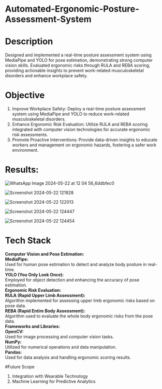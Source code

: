 # Automated-Ergonomic-Posture-Assessment-System <br>

# Description <br>
Designed and implemented a real-time posture assessment system using MediaPipe and YOLO for pose estimation, demonstrating strong computer vision skills. Evaluated ergonomic risks through RULA and REBA scoring, providing actionable insights to prevent work-related musculoskeletal disorders and enhance workplace safety.

# Objective
1. Improve Workplace Safety: Deploy a real-time posture assessment system using MediaPipe and YOLO to reduce work-related musculoskeletal disorders. <br>
2. Enhance Ergonomic Risk Evaluation: Utilize RULA and REBA scoring integrated with computer vision technologies for accurate ergonomic risk assessments. <br>
3. Promote Proactive Interventions: Provide data-driven insights to educate workers and management on ergonomic hazards, fostering a safer work environment. <br>

# Results:
![WhatsApp Image 2024-05-22 at 12 04 56_6ddbfec0](https://github.com/sachin7695/Automated-Ergonomic-Posture-Assessment-System/assets/62798405/d3b67482-6484-4fb6-87cc-6eb0c4ab1b07) <br>

![Screenshot 2024-05-22 121928](https://github.com/sachin7695/Automated-Ergonomic-Posture-Assessment-System/assets/62798405/7a389862-0039-4371-8d98-df79beb1b87f) <br>

![Screenshot 2024-05-22 122013](https://github.com/sachin7695/Automated-Ergonomic-Posture-Assessment-System/assets/62798405/a8b9c4b8-71d0-4bf4-a12b-834b92199ba2) <br> 


![Screenshot 2024-05-22 124447](https://github.com/sachin7695/Automated-Ergonomic-Posture-Assessment-System/assets/62798405/cf94c92b-65c5-4b4f-9955-fba2aa0797df) <br>

![Screenshot 2024-05-22 124454](https://github.com/sachin7695/Automated-Ergonomic-Posture-Assessment-System/assets/62798405/5bc4388e-e554-46c0-8282-82d0a8529942) <br>


# Tech Stack
**Computer Vision and Pose Estimation:** <br>
**MediaPipe:** <br>
Used for human pose estimation to detect and analyze body posture in real-time. <br>
**YOLO (You Only Look Once):** <br>
Employed for object detection and enhancing the accuracy of pose estimation. <br>
**Ergonomic Risk Evaluation:** <br>
**RULA (Rapid Upper Limb Assessment):** <br>
Algorithm implemented for assessing upper limb ergonomic risks based on pose data. <br>
**REBA (Rapid Entire Body Assessment):** <br>
Algorithm used to evaluate the whole body ergonomic risks from the pose data. <br>
**Frameworks and Libraries:** <br>
**OpenCV:** <br>
Used for image processing and computer vision tasks. <br>
**NumPy:** <br>
Utilized for numerical operations and data manipulation. <br>
**Pandas:** <br>
Used for data analysis and handling ergonomic scoring results. <br>

#Future Scope
1. Integration with Wearable Technology <br>
2. Machine Learning for Predictive Analytics <br>


